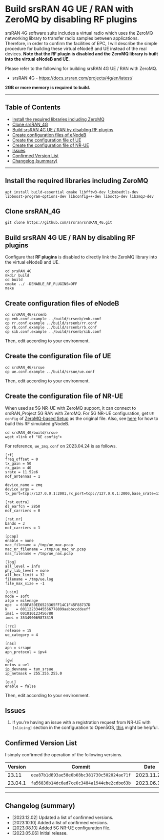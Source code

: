 # Build srsRAN 4G UE / RAN with ZeroMQ by disabling RF plugins
srsRAN 4G software suite includes a virtual radio which uses the ZeroMQ networking library to transfer radio samples between applications.
Therefore, in order to confirm the facilities of EPC, I will describe the simple procedure for building these virtual eNodeB and UE instead of the real devices.
**Note that the RF plugin is disabled and the ZeroMQ library is built into the virtual eNodeB and UE.**

Please refer to the following for building srsRAN 4G UE / RAN with ZeroMQ.
- srsRAN 4G - https://docs.srsran.com/projects/4g/en/latest/

**2GB or more memory is required to build.**

---

<a id="toc"></a>

## Table of Contents

- [Install the required libraries including ZeroMQ](#install_libs)
- [Clone srsRAN_4G](#clone_srsran)
- [Build srsRAN 4G UE / RAN by disabling RF plugins](#build)
- [Create configuration files of eNodeB](#create_enb_config)
- [Create the configuration file of UE](#create_ue_config)
- [Create the configuration file of NR-UE](#create_nr_ue_config)
- [Issues](#issues)
- [Confirmed Version List](#ver_list)
- [Changelog (summary)](#changelog)

---

<a id="install_libs"></a>

## Install the required libraries including ZeroMQ

```
apt install build-essential cmake libfftw3-dev libmbedtls-dev libboost-program-options-dev libconfig++-dev libsctp-dev libzmq3-dev
```

<a id="clone_srsran"></a>

## Clone srsRAN_4G

```
git clone https://github.com/srsran/srsRAN_4G.git
```

<a id="build"></a>

## Build srsRAN 4G UE / RAN by disabling RF plugins

Configure that **RF plugins** is disabled to directly link the ZeroMQ library into the virtual eNodeB and UE.
```
cd srsRAN_4G
mkdir build
cd build
cmake ../ -DENABLE_RF_PLUGINS=OFF
make
```

<a id="create_enb_config"></a>

## Create configuration files of eNodeB

```
cd srsRAN_4G/srsenb
cp enb.conf.example ../build/srsenb/enb.conf
cp rr.conf.example ../build/srsenb/rr.conf
cp rb.conf.example ../build/srsenb/rb.conf
cp sib.conf.example ../build/srsenb/sib.conf
```
Then, edit according to your environment.

<a id="create_ue_config"></a>

## Create the configuration file of UE

```
cd srsRAN_4G/srsue
cp ue.conf.example ../build/srsue/ue.conf
```
Then, edit according to your environment.

<a id="create_nr_ue_config"></a>

## Create the configuration file of NR-UE

When used as 5G NR-UE with ZeroMQ support, it can connect to srsRAN_Project 5G RAN with ZeroMQ.
For 5G NR-UE configuration, get `UE config` of [ZeroMQ-based Setup](https://docs.srsran.com/projects/project/en/latest/tutorials/source/srsUE/source/index.html#zeromq-based-setup) as the original file.
Also, see [here](https://github.com/s5uishida/build_srsran_5g_zmq) for how to build this RF simulated gNodeB.
```
cd srsRAN_4G/build/srsue
wget <link of "UE config">
```
For reference, `ue_zmq.conf` on 2023.04.24 is as follows.
```
[rf]
freq_offset = 0
tx_gain = 50
rx_gain = 40
srate = 11.52e6
nof_antennas = 1

device_name = zmq
device_args = tx_port=tcp://127.0.0.1:2001,rx_port=tcp://127.0.0.1:2000,base_srate=11.52e6

[rat.eutra]
dl_earfcn = 2850
nof_carriers = 0

[rat.nr]
bands = 3
nof_carriers = 1

[pcap]
enable = none
mac_filename = /tmp/ue_mac.pcap
mac_nr_filename = /tmp/ue_mac_nr.pcap
nas_filename = /tmp/ue_nas.pcap

[log]
all_level = info
phy_lib_level = none
all_hex_limit = 32
filename = /tmp/ue.log
file_max_size = -1

[usim]
mode = soft
algo = milenage
opc  = 63BFA50EE6523365FF14C1F45F88737D
k    = 00112233445566778899aabbccddeeff
imsi = 001010123456780
imei = 353490069873319

[rrc]
release = 15
ue_category = 4

[nas]
apn = srsapn
apn_protocol = ipv4

[gw]
netns = ue1
ip_devname = tun_srsue
ip_netmask = 255.255.255.0

[gui]
enable = false

```
Then, edit according to your environment.

<a id="issues"></a>

## Issues

1. If you're having an issue with a registration request from NR-UE with `[slicing]` section in the configuration to Open5GS, [this](https://github.com/srsran/srsRAN_4G/pull/1214) might be helpful.

<a id="ver_list"></a>

## Confirmed Version List

I simply confirmed the operation of the following versions.

| Version | Commit | Date | Issues |
| --- | --- | --- | -- |
| 23.11 | `eea87b1d893ae58e0b08bc381730c502024ae71f` | 2023.11.23 | 1 |
| 23.04.1 | `fa56836b14dc6ad7ce0c3484a1944ebe2cdbe63b` | 2023.06.19 | 1 |

---

<a id="changelog"></a>

## Changelog (summary)

- [2023.12.02] Updated a list of confirmed versions.
- [2023.10.10] Added a list of confirmed versions.
- [2023.08.10] Added 5G NR-UE configuration file.
- [2023.05.06] Initial release.
